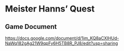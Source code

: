 # Meister Hanns’ Quest

## Game Document

https://docs.google.com/document/d/1im_KQ8aCXIHUd-NaWq182gAg21W9qpFy6H5TB8R_PJ8/edit?usp=sharing

